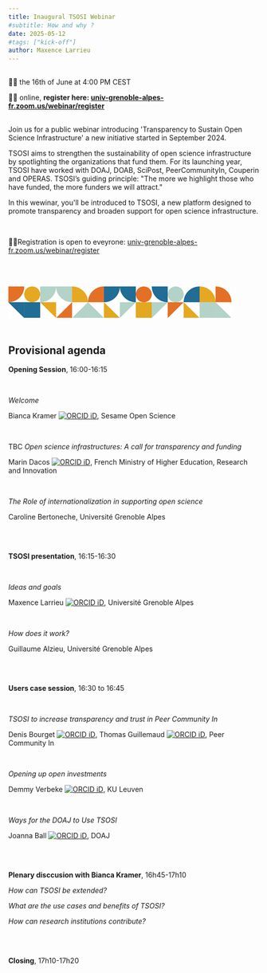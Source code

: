 ```yaml
---
title: Inaugural TSOSI Webinar
#subtitle: How and why ?
date: 2025-05-12
#tags: ["kick-off"]
author: Maxence Larrieu
---
```



<div style="margin: 30px 0;">
    <p>📅📅 the 16th of June at 4:00 PM CEST</p>
    <p>📌📌 online, <b>register here: <a href="https://univ-grenoble-alpes-fr.zoom.us/webinar/register/WN_HvVT-U61ScC5xX0nB4aRcg">univ-grenoble-alpes-fr.zoom.us/webinar/register</a></b> </p>
</div>


Join us for a public webinar introducing 'Transparency to Sustain Open Science Infrastructure' a new initiative started in September 2024.

TSOSI aims to strengthen the sustainability of open science infrastructure by spotlighting the organizations that fund them. For its launching year, TSOSI have worked with DOAJ, DOAB, SciPost, PeerCommunityIn, Couperin and OPERAS. TSOSI’s guiding principle: "The more we highlight those who have funded, the more funders we will attract."

In this wewinar, you'll be introduced to TSOSI, a new platform designed to promote transparency and broaden support for open science infrastructure.

<br />

📌📌Registration is open to eveyrone: [univ-grenoble-alpes-fr.zoom.us/webinar/register](https://univ-grenoble-alpes-fr.zoom.us/webinar/register/WN_HvVT-U61ScC5xX0nB4aRcg)


<div style="text-align: left;">
    <img src="tsosi--banner.png" alt="TSOSI banner" style="display: inline; max-width: 100%; height: auto; margin-top: 50px; margin-bottom: 20px">
</div>


## Provisional agenda

**Opening Session**, 16:00-16:15

<br />

_Welcome_

Bianca Kramer <a href="https://orcid.org/0000-0002-5965-6560"><img src="https://orcid.org/sites/default/files/images/orcid_16x16.png" alt="ORCID iD" class="orcid-icon"></a>, Sesame Open Science


<br />

TBC _Open science infrastructures: A call for transparency and funding_ 

Marin Dacos <a href="https://orcid.org/0000-0002-9361-5295"><img src="https://orcid.org/sites/default/files/images/orcid_16x16.png" alt="ORCID iD" class="orcid-icon"></a>, French Ministry of Higher Education, Research and Innovation

<br />

_The Role of internationalization in supporting open science_ 

Caroline Bertoneche, Université Grenoble Alpes


<br />
<br />

**TSOSI presentation**, 16:15-16:30

<br />

_Ideas and goals_

Maxence Larrieu <a href="https://orcid.org/0000-0002-1834-3007"><img src="https://orcid.org/sites/default/files/images/orcid_16x16.png" alt="ORCID iD" class="orcid-icon"></a>, Université Grenoble Alpes

<br />

_How does it work?_

Guillaume Alzieu, Université Grenoble Alpes

<br />
<br />


**Users case session**, 16:30 to 16:45


<br />

_TSOSI to increase transparency and trust in Peer Community In_

Denis Bourget <a href="https://orcid.org/0000-0002-2109-5323"><img src="https://orcid.org/sites/default/files/images/orcid_16x16.png" alt="ORCID iD" class="orcid-icon"></a>, Thomas Guillemaud <a href="https://orcid.org/0000-0003-0451-1644"><img src="https://orcid.org/sites/default/files/images/orcid_16x16.png" alt="ORCID iD" class="orcid-icon"></a>, Peer Community In

<br />

_Opening up open investments_

Demmy Verbeke <a href="https://orcid.org/0000-0002-1020-3659"><img src="https://orcid.org/sites/default/files/images/orcid_16x16.png" alt="ORCID iD" class="orcid-icon"></a>, KU Leuven

<br />

_Ways for the DOAJ to Use TSOSI_

Joanna Ball <a href="https://orcid.org/0000-0002-4033-9119"><img src="https://orcid.org/sites/default/files/images/orcid_16x16.png" alt="ORCID iD" class="orcid-icon"></a>, DOAJ


<br />
<br />

**Plenary disccusion with Bianca Kramer**, 16h45-17h10

_How can TSOSI be extended?_

_What are the use cases and benefits of TSOSI?_

_How can research institutions contribute?_


<br />
<br />

**Closing**, 17h10-17h20

